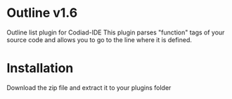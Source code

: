 Outline v1.6
============
Outline list plugin for Codiad-IDE
This plugin parses "function" tags of your source code and allows you to go to the line where it is defined.

Installation
============
Download the zip file and extract it to your plugins folder